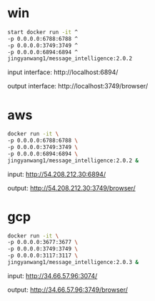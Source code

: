# win

```bash
start docker run -it ^
-p 0.0.0.0:6788:6788 ^
-p 0.0.0.0:3749:3749 ^
-p 0.0.0.0:6894:6894 ^
jingyanwang1/message_intelligence:2.0.2
```

input interface: http://localhost:6894/

output interface: http://localhost:3749/browser/


# aws

```bash
docker run -it \
-p 0.0.0.0:6788:6788 \
-p 0.0.0.0:3749:3749 \
-p 0.0.0.0:6894:6894 \
jingyanwang1/message_intelligence:2.0.2 &
```

input: http://54.208.212.30:6894/ 

output: http://54.208.212.30:3749/browser/


# gcp

```bash
docker run -it \
-p 0.0.0.0:3677:3677 \
-p 0.0.0.0:3749:3749 \
-p 0.0.0.0:3117:3117 \
jingyanwang1/message_intelligence:2.0.3 &
```

input: http://34.66.57.96:3074/

output: http://34.66.57.96:3749/browser/
